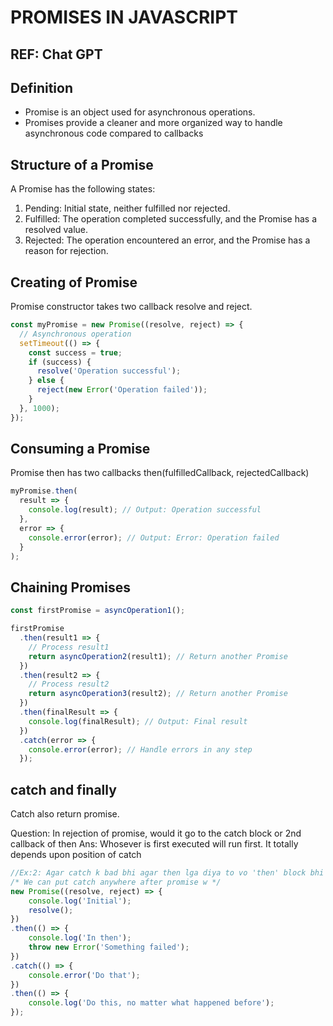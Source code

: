 # PROMISES IN JAVASCRIPT
REF: Chat GPT
------------------------------------------------------------------------------
## Definition
- Promise is an object used for asynchronous operations.
- Promises provide a cleaner and more organized way to handle asynchronous code compared to callbacks

## Structure of a Promise
A Promise has the following states:
1. Pending: Initial state, neither fulfilled nor rejected.
2. Fulfilled: The operation completed successfully, and the Promise has a resolved value.
3. Rejected: The operation encountered an error, and the Promise has a reason for rejection.

## Creating of Promise
Promise constructor takes two callback resolve and reject.
```js
const myPromise = new Promise((resolve, reject) => {
  // Asynchronous operation
  setTimeout(() => {
    const success = true;
    if (success) {
      resolve('Operation successful');
    } else {
      reject(new Error('Operation failed'));
    }
  }, 1000);
});
```
   
## Consuming a Promise
Promise then has two callbacks
then(fulfilledCallback, rejectedCallback)

```js
myPromise.then(
  result => {
    console.log(result); // Output: Operation successful
  },
  error => {
    console.error(error); // Output: Error: Operation failed
  }
);
```
## Chaining Promises
```js
const firstPromise = asyncOperation1();

firstPromise
  .then(result1 => {
    // Process result1
    return asyncOperation2(result1); // Return another Promise
  })
  .then(result2 => {
    // Process result2
    return asyncOperation3(result2); // Return another Promise
  })
  .then(finalResult => {
    console.log(finalResult); // Output: Final result
  })
  .catch(error => {
    console.error(error); // Handle errors in any step
  });
```

## catch and finally
Catch also return promise.

Question: In rejection of promise, would it go to the catch block or 2nd callback of then
Ans: Whosever is first executed will run first. It totally depends upon position of catch

```js
//Ex:2: Agar catch k bad bhi agar then lga diya to vo 'then' block bhi chlega
/* We can put catch anywhere after promise w */
new Promise((resolve, reject) => {
    console.log('Initial');
    resolve();
})
.then(() => {
    console.log('In then');
    throw new Error('Something failed');
})
.catch(() => {
    console.error('Do that');
})
.then(() => {
    console.log('Do this, no matter what happened before');
});
```
